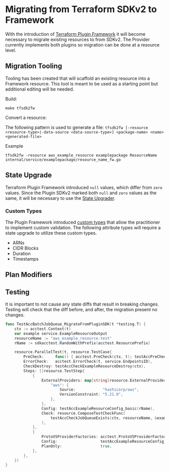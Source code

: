 # Migrating from Terraform SDKv2 to Framework

With the introduction of [Terraform Plugin Framework](https://developer.hashicorp.com/terraform/plugin/framework) it will become necessary to migrate existing resources to from SDKv2. The Provider currently implements both plugins so migration can be done at a resource level.

## Migration Tooling

Tooling has been created that will scaffold an existing resource into a Framework resource. This tool is meant to be used as a starting point but additional editing will be needed.

Build:

```console
make tfsdk2fw
```

Convert a resource:

The following pattern is used to generate a file:  `tfsdk2fw [-resource <resource-type>|-data-source <data-source-type>] <package-name> <name> <generated-file>`

Example

```console
tfsdk2fw -resource aws_example_resource examplepackage ResourceName internal/service/examplepackage/resource_name_fw.go
```

## State Upgrade

Terraform Plugin Framework introduced `null` values, which differ from `zero` values. Since the Plugin SDKv2 marked both `null` and `zero` values as the same, it will be necessary to use the [State Upgrader](https://developer.hashicorp.com/terraform/plugin/framework/migrating/resources/state-upgrade).

### Custom Types

The Plugin Framework introduced [custom types](https://developer.hashicorp.com/terraform/plugin/framework/handling-data/types/custom) that allow the practitioner to implement custom validation. The following attribute types will require a state upgrade to utilize these custom types.

- ARNs
- CIDR Blocks
- Duration
- Timestamps

## Plan Modifiers


## Testing

It is important to not cause any state diffs that result in breaking changes. Testing will check that the diff before, and after, the migration present no changes.

```go
func TestAccBatchJobQueue_MigrateFromPluginSDK(t *testing.T) {
	ctx := acctest.Context(t)
	var example service.ExampleResourceOutput
	resourceName := "aws_example_resource.test"
	rName := sdkacctest.RandomWithPrefix(acctest.ResourcePrefix)

	resource.ParallelTest(t, resource.TestCase{
		PreCheck:     func() { acctest.PreCheck(ctx, t); testAccPreCheck(ctx, t) },
		ErrorCheck:   acctest.ErrorCheck(t, service.EndpointsID),
		CheckDestroy: testAccCheckExampleResourceDestroy(ctx),
		Steps: []resource.TestStep{
			{
				ExternalProviders: map[string]resource.ExternalProvider{
					"aws": {
						Source:            "hashicorp/aws",
						VersionConstraint: "5.21.0",
					},
				},
				Config: testAccExampleResourceConfig_basic(rName),
				Check: resource.ComposeTestCheckFunc(
					testAccCheckJobQueueExists(ctx, resourceName, &example),
				),
			},
			{
				ProtoV5ProviderFactories: acctest.ProtoV5ProviderFactories,
				Config:                   testAccExampleResourceConfig_basic(rName),
				PlanOnly:                 true,
			},
		},
	})
}
```
